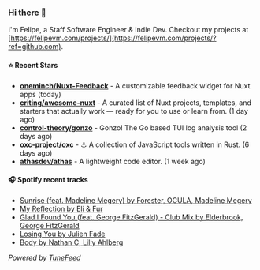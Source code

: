 ### Hi there 👋

I'm Felipe, a Staff Software Engineer & Indie Dev. Checkout my projects at [https://felipevm.com/projects/](https://felipevm.com/projects/?ref=github.com).

#### ⭐ Recent Stars
- **[oneminch/Nuxt-Feedback](https://github.com/oneminch/Nuxt-Feedback)** - A customizable feedback widget for Nuxt apps (today)
- **[criting/awesome-nuxt](https://github.com/criting/awesome-nuxt)** - A curated list of Nuxt projects, templates, and starters that actually work — ready for you to use or learn from. (1 day ago)
- **[control-theory/gonzo](https://github.com/control-theory/gonzo)** - Gonzo! The Go based TUI log analysis tool (2 days ago)
- **[oxc-project/oxc](https://github.com/oxc-project/oxc)** - ⚓ A collection of JavaScript tools written in Rust. (6 days ago)
- **[athasdev/athas](https://github.com/athasdev/athas)** - A lightweight code editor. (1 week ago)

#### 🎧 Spotify recent tracks
- [Sunrise (feat. Madeline Megery) by Forester, OCULA, Madeline Megery](https://open.spotify.com/track/4z1r9dfqoUNCa0vA4n9ymL)
- [My Reflection by Eli &amp; Fur](https://open.spotify.com/track/2wUOPi5t2EsSXguK0Gnkht)
- [Glad I Found You (feat. George FitzGerald) - Club Mix by Elderbrook, George FitzGerald](https://open.spotify.com/track/1QFELwSMIxkz07RkZHq3Vl)
- [Losing You by Julien Fade](https://open.spotify.com/track/7mNXqJNUEPqiALzp1I9Yk1)
- [Body by Nathan C, Lilly Ahlberg](https://open.spotify.com/track/56MET7XMqoUAsoC07pkkSB)

_Powered by [TuneFeed](https://tunefeed.app?ref=github.com)_
